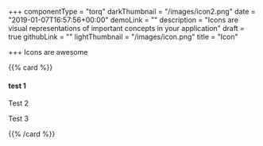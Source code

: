 +++
componentType = "torq"
darkThumbnail = "/images/icon2.png"
date = "2019-01-07T16:57:56+00:00"
demoLink = ""
description = "Icons are visual representations of important concepts in your application"
draft = true
githubLink = ""
lightThumbnail = "/images/icon.png"
title = "Icon"

+++
Icons are awesome

{{% card %}}

#### test 1

Test 2

Test 3

{{% /card %}}